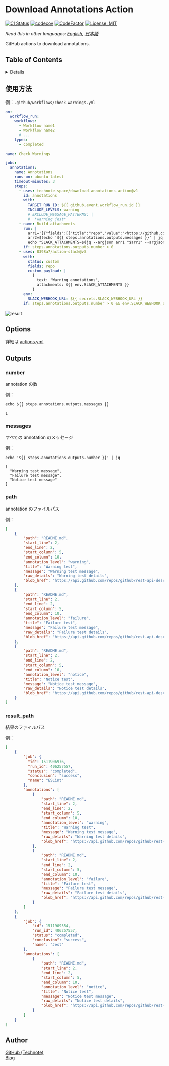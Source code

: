 # Download Annotations Action

[![CI Status](https://github.com/technote-space/download-annotations-action/workflows/CI/badge.svg)](https://github.com/technote-space/download-annotations-action/actions)
[![codecov](https://codecov.io/gh/technote-space/download-annotations-action/branch/master/graph/badge.svg)](https://codecov.io/gh/technote-space/download-annotations-action)
[![CodeFactor](https://www.codefactor.io/repository/github/technote-space/download-annotations-action/badge)](https://www.codefactor.io/repository/github/technote-space/download-annotations-action)
[![License: MIT](https://img.shields.io/badge/License-MIT-blue.svg)](https://github.com/technote-space/download-annotations-action/blob/master/LICENSE)

*Read this in other languages: [English](README.md), [日本語](README.ja.md).*

GitHub actions to download annotations.

## Table of Contents

<!-- START doctoc generated TOC please keep comment here to allow auto update -->
<!-- DON'T EDIT THIS SECTION, INSTEAD RE-RUN doctoc TO UPDATE -->
<details>
<summary>Details</summary>

- [Setup](#setup)
  - [yarn](#yarn)
  - [npm](#npm)
- [Workflows](#workflows)
  - [ci.yml](#ciyml)
  - [add-version-tag.yml](#add-version-tagyml)
  - [toc.yml](#tocyml)
  - [issue-opened.yml](#issue-openedyml)
  - [pr-opened.yml](#pr-openedyml)
  - [pr-updated.yml](#pr-updatedyml)
  - [project-card-moved.yml](#project-card-movedyml)
  - [broken-link-check.yml](#broken-link-checkyml)
  - [update-dependencies.yml](#update-dependenciesyml)
  - [add-test-tag.yml](#add-test-tagyml)
  - [Secrets](#secrets)
- [Test release](#test-release)
- [Helpers](#helpers)
- [Author](#author)

</details>
<!-- END doctoc generated TOC please keep comment here to allow auto update -->

## 使用方法
例：`.github/workflows/check-warnings.yml`  
```yaml
on:
  workflow_run:
    workflows:
      - Workflow name1
      - Workflow name2
      # ...
    types:
      - completed

name: Check Warnings

jobs:
  annotations:
    name: Annotations
    runs-on: ubuntu-latest
    timeout-minutes: 3
    steps:
      - uses: technote-space/download-annotations-action@v1
        id: annotations
        with:
          TARGET_RUN_ID: ${{ github.event.workflow_run.id }}
          INCLUDE_LEVELS: warning
          # EXCLUDE_MESSAGE_PATTERNS: |
          #  *warning jest*
      - name: Build attachments
        run: |
          arr1='[{"fields":[{"title":"repo","value":"<https://github.com/${{ github.repository }}|${{ github.repository }}>","short":true},{"title":"action","value":"<${{ github.event.workflow_run.html_url }}|action>","short":true}]}]'
          arr2=$(echo '${{ steps.annotations.outputs.messages }}' | jq -c 'map({"color":"warning","text":"```\(.)```"})')
          echo "SLACK_ATTACHMENTS=$(jq --argjson arr1 "$arr1" --argjson arr2 "$arr2" -nc '$arr1 + $arr2')" >> $GITHUB_ENV
        if: steps.annotations.outputs.number > 0
      - uses: 8398a7/action-slack@v3
        with:
          status: custom
          fields: repo
          custom_payload: |
            {
              text: "Warning annotations",
              attachments: ${{ env.SLACK_ATTACHMENTS }}
            }
        env:
          SLACK_WEBHOOK_URL: ${{ secrets.SLACK_WEBHOOK_URL }}
        if: steps.annotations.outputs.number > 0 && env.SLACK_WEBHOOK_URL
```


![result](https://raw.githubusercontent.com/technote-space/download-annotations-action/images/slack.png)

## Options
詳細は [actions.yml](./action.yml)

## Outputs
### number
annotation の数

例：
```shell script
echo ${{ steps.annotations.outputs.messages }}
```

```shell script
1
```

### messages
すべての annotation のメッセージ

例：
```shell script
echo '${{ steps.annotations.outputs.number }}' | jq
```

```shell script
[
  "Warning test message",
  "Failure test message",
  "Notice test message"
]
```

### path
annotation のファイルパス

例：
```json
[
    {
        "path": "README.md",
        "start_line": 2,
        "end_line": 2,
        "start_column": 5,
        "end_column": 10,
        "annotation_level": "warning",
        "title": "Warning test",
        "message": "Warning test message",
        "raw_details": "Warning test details",
        "blob_href": "https://api.github.com/repos/github/rest-api-description/git/blobs/abc"
    },
    {
        "path": "README.md",
        "start_line": 2,
        "end_line": 2,
        "start_column": 5,
        "end_column": 10,
        "annotation_level": "failure",
        "title": "Failure test",
        "message": "Failure test message",
        "raw_details": "Failure test details",
        "blob_href": "https://api.github.com/repos/github/rest-api-description/git/blobs/abc"
    },
    {
        "path": "README.md",
        "start_line": 2,
        "end_line": 2,
        "start_column": 5,
        "end_column": 10,
        "annotation_level": "notice",
        "title": "Notice test",
        "message": "Notice test message",
        "raw_details": "Notice test details",
        "blob_href": "https://api.github.com/repos/github/rest-api-description/git/blobs/abc"
    }
]
```

### result_path
結果のファイルパス

例：
```json
[
    {
        "job": {
          "id": 1511906976,
          "run_id": 406257557,
          "status": "completed",
          "conclusion": "success",
          "name": "ESLint"
        },
        "annotations": [
            {
                "path": "README.md",
                "start_line": 2,
                "end_line": 2,
                "start_column": 5,
                "end_column": 10,
                "annotation_level": "warning",
                "title": "Warning test",
                "message": "Warning test message",
                "raw_details": "Warning test details",
                "blob_href": "https://api.github.com/repos/github/rest-api-description/git/blobs/abc"
            },
            {
                "path": "README.md",
                "start_line": 2,
                "end_line": 2,
                "start_column": 5,
                "end_column": 10,
                "annotation_level": "failure",
                "title": "Failure test",
                "message": "Failure test message",
                "raw_details": "Failure test details",
                "blob_href": "https://api.github.com/repos/github/rest-api-description/git/blobs/abc"
            }
        ]
    },
    {
        "job": {
            "id": 1511909554,
            "run_id": 406257557,
            "status": "completed",
            "conclusion": "success",
            "name": "Jest"
        },
        "annotations": [
            {
                "path": "README.md",
                "start_line": 2,
                "end_line": 2,
                "start_column": 5,
                "end_column": 10,
                "annotation_level": "notice",
                "title": "Notice test",
                "message": "Notice test message",
                "raw_details": "Notice test details",
                "blob_href": "https://api.github.com/repos/github/rest-api-description/git/blobs/abc"
            }
        ]
    }
]
```

## Author
[GitHub (Technote)](https://github.com/technote-space)  
[Blog](https://technote.space)
